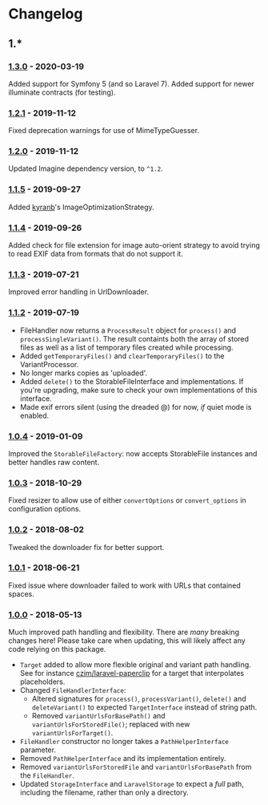 # Changelog

## 1.*

### [1.3.0] - 2020-03-19

Added support for Symfony 5 (and so Laravel 7).
Added support for newer illuminate contracts (for testing).

### [1.2.1] - 2019-11-12

Fixed deprecation warnings for use of MimeTypeGuesser.

### [1.2.0] - 2019-11-12

Updated Imagine dependency version, to `^1.2`.

### [1.1.5] - 2019-09-27

Added [kyranb](https://github.com/czim/file-handling/commits?author=kyranb)'s ImageOptimizationStrategy.

### [1.1.4] - 2019-09-26

Added check for file extension for image auto-orient strategy to avoid trying to read EXIF data from formats that do not support it.

### [1.1.3] - 2019-07-21

Improved error handling in UrlDownloader.

### [1.1.2] - 2019-07-19

- FileHandler now returns a `ProcessResult` object for `process()` and `processSingleVariant()`. The result containts both the array of stored files as well as a list of temporary files created while processing.
- Added `getTemporaryFiles()` and `clearTemporaryFiles()` to the VariantProcessor.
- No longer marks copies as 'uploaded'.
- Added `delete()` to the StorableFileInterface and implementations. If you're upgrading, make sure to check your own implementations of this interface.
- Made exif errors silent (using the dreaded @) for now, *if* quiet mode is enabled.

### [1.0.4] - 2019-01-09

Improved the `StorableFileFactory`: now accepts StorableFile instances and better handles raw content.

### [1.0.3] - 2018-10-29

Fixed resizer to allow use of either `convertOptions` or `convert_options` in configuration options.


### [1.0.2] - 2018-08-02

Tweaked the downloader fix for better support.


### [1.0.1] - 2018-06-21

Fixed issue where downloader failed to work with URLs that contained spaces.


### [1.0.0] - 2018-05-13

Much improved path handling and flexibility.
There are *many* breaking changes here!
Please take care when updating, this will likely affect any code relying on this package.

- `Target` added to allow more flexible original and variant path handling.
    See for instance [czim/laravel-paperclip](https://github.com/czim/laravel-paperclip) for a target that interpolates placeholders.
- Changed `FileHandlerInterface`:
    - Altered signatures for `process()`, `processVariant()`, `delete()` and `deleteVariant()` to expected `TargetInterface` instead of string path.
    - Removed `variantUrlsForBasePath()` and `variantUrlsForStoredFile()`; replaced with new `variantUrlsForTarget()`.
- `FileHandler` constructor no longer takes a `PathHelperInterface` parameter.
- Removed `PathHelperInterface` and its implementation entirely.
- Removed `variantUrlsForStoredFile` and `variantUrlsForBasePath` from the `FileHandler`.
- Updated `StorageInterface` and `LaravelStorage` to expect a *full* path, including the filename, rather than only a directory.

[1.3.0]: https://github.com/czim/file-handling/compare/1.2.1...1.3.0
[1.2.1]: https://github.com/czim/file-handling/compare/1.2.0...1.2.1
[1.2.0]: https://github.com/czim/file-handling/compare/1.1.5...1.2.0
[1.1.5]: https://github.com/czim/file-handling/compare/1.1.4...1.1.5
[1.1.4]: https://github.com/czim/file-handling/compare/1.1.3...1.1.4
[1.1.3]: https://github.com/czim/file-handling/compare/1.1.2...1.1.3
[1.1.2]: https://github.com/czim/file-handling/compare/1.1.1...1.1.2
[1.1.1]: https://github.com/czim/file-handling/compare/1.1.0...1.1.1
[1.1.0]: https://github.com/czim/file-handling/compare/1.0.4...1.1.0
[1.0.4]: https://github.com/czim/file-handling/compare/1.0.3...1.0.4
[1.0.3]: https://github.com/czim/file-handling/compare/1.0.2...1.0.3
[1.0.2]: https://github.com/czim/file-handling/compare/1.0.1...1.0.2
[1.0.1]: https://github.com/czim/file-handling/compare/1.0.0...1.0.1
[1.0.0]: https://github.com/czim/file-handling/compare/0.9.10...1.0.0
